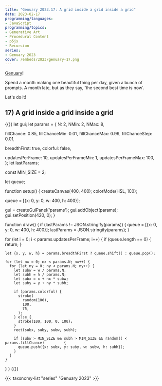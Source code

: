 ```yaml
---
title: "Genuary 2023.17: A grid inside a grid inside a grid"
date: 2023-02-17
programming/languages:
- JavaScript
programming/topics:
- Generative Art
- Procedural Content
- p5js
- Recursion
series:
- Genuary 2023
cover: /embeds/2023/genuary-17.png
---
```

[Genuary](https://genuary.art/)! 

Spend a month making one beautiful thing per day, given a bunch of prompts. A month late, but as they say, 'the second best time is now'.  

Let's do it!

## 17) A grid inside a grid inside a grid

<!--more-->

{{<p5js width="600" height="420">}}
let gui;
let params = {
  N: 2,
  NMin: 2,
  NMax: 8,
  
  fillChance: 0.85,
  fillChanceMin: 0.01,
  fillChanceMax: 0.99,
  fillChanceStep: 0.01,
  
  breadthFirst: true,
  colorful: false,
  
  updatesPerFrame: 10,
  updatesPerFrameMin: 1,
  updatesPerFrameMax: 100,
};
let lastParams;

const MIN_SIZE = 2;

let queue;

function setup() {
  createCanvas(400, 400);
  colorMode(HSL, 100);
  
  queue = [{x: 0, y: 0, w: 400, h: 400}];
  
  gui = createGuiPanel('params');
  gui.addObject(params);
  gui.setPosition(420, 0);
}

function draw() {
  if (lastParams != JSON.stringify(params)) {
    queue = [{x: 0, y: 0, w: 400, h: 400}];
    lastParams = JSON.stringify(params);
  }
  
  for (let i = 0; i < params.updatesPerFrame; i++) {
    if (queue.length == 0) {
      return;
    }

    let {x, y, w, h} = params.breadthFirst ? queue.shift() : queue.pop();
    
    for (let nx = 0; nx < params.N; nx++) {
      for (let ny = 0; ny < params.N; ny++) {
        let subw = w / params.N;
        let subh = h / params.N;
        let subx = x + nx * subw;
        let suby = y + ny * subh;

        if (params.colorful) {
          stroke(
            random(100),
            100,
            75,
          );
        } else {
          stroke(100, 100, 0, 100);
        }
        rect(subx, suby, subw, subh);

        if (subw > MIN_SIZE && subh > MIN_SIZE && random() < params.fillChance)         {
          queue.push({x: subx, y: suby, w: subw, h: subh});
        }
      }
    }
  }
}
{{</p5js>}}

{{< taxonomy-list "series" "Genuary 2023" >}}
